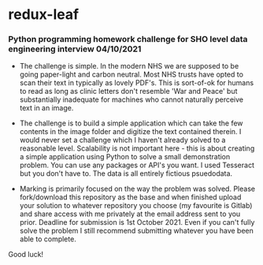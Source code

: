# redux-leaf
### Python programming homework challenge for SHO level data engineering interview 04/10/2021

- The challenge is simple. In the modern NHS we are supposed to be going paper-light and carbon neutral. Most NHS trusts have opted to scan their text in typically as lovely PDF's. This is sort-of-ok for humans to read as long as clinic letters don't resemble 'War and Peace' but substantially inadequate for machines who cannot naturally perceive text in an image.

- The challenge is to build a simple application which can take the few contents in the image folder and digitize the text contained therein. I would never set a challenge which I haven't already solved to a reasonable level. Scalability is not important here - this is about creating a simple application using Python to solve a small demonstration problem. You can use any packages or API's you want. I used Tesseract but you don't have to. The data is all entirely fictious psuedodata.

- Marking is primarily focused on the way the problem was solved. Please fork/download this repository as the base and when finished upload your solution to whatever repository you choose (my favourite is Gitlab) and share access with me privately at the email address sent to you prior. Deadline for submission is 1st October 2021. Even if you can't fully solve the problem I still recommend submitting whatever you have been able to complete.

Good luck!
